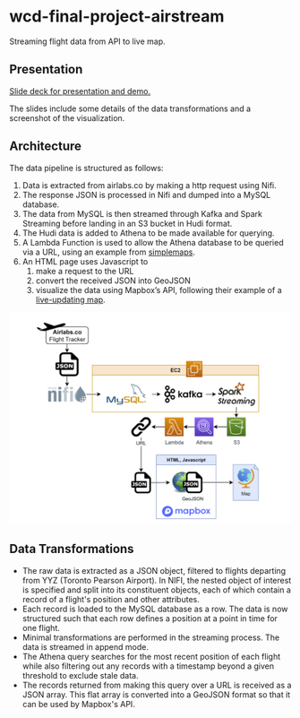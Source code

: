 # wcd-final-project-airstream
Streaming flight data from API to live map.

## Presentation
[Slide deck for presentation and demo. ](https://docs.google.com/presentation/d/1AVGM9dwIbtKg4ybZAlIq1ZFDem3R83pShw5UX-ix6OE/edit?usp=sharing)

The slides include some details of the data transformations and a screenshot of the visualization. 
## Architecture
The data pipeline is structured as follows:
1. Data is extracted from airlabs.co by making a http request using Nifi.
2. The response JSON is processed in Nifi and dumped into a MySQL database.
3. The data from MySQL is then streamed through Kafka and Spark Streaming before landing in an S3 bucket in Hudi format.
4. The Hudi data is added to Athena to be made available for querying.
5. A Lambda Function is used to allow the Athena database to be queried via a URL, using an example from [simplemaps](https://simplemaps.com/resources/athena-over-url).
7. An HTML page uses Javascript to
    1. make a request to the URL
    2. convert the received JSON into GeoJSON
    3. visualize the data using Mapbox’s API, following their example of a [live-updating map](https://docs.mapbox.com/mapbox-gl-js/example/live-geojson/).

![Project Architecture](./doc/WCD_final_architecture.png)

## Data Transformations
- The raw data is extracted as a JSON object, filtered to flights departing from YYZ (Toronto Pearson Airport). In NIFI, the nested object of interest is specified and split into its constituent objects, each of which contain a record of a flight's position and other attributes.
- Each record is loaded to the MySQL database as a row. The data is now structured such that each row defines a position at a point in time for one flight.
- Minimal transformations are performed in the streaming process. The data is streamed in append mode.
- The Athena query searches for the most recent position of each flight while also filtering out any records with a timestamp beyond a given threshold to exclude stale data. 
- The records returned from making this query over a URL is received as a JSON array. This flat array is converted into a GeoJSON format so that it can be used by Mapbox's API.
